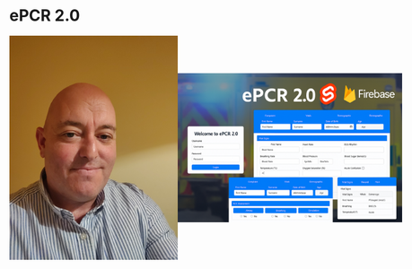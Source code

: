 # ePCR 2.0
<div style="display: flex; justify-content: space-between; align-items: center;">
  <img src="IMAGE1.jpg" width="300">
  <img src="epcr2.0.png" width="400">
</div>
